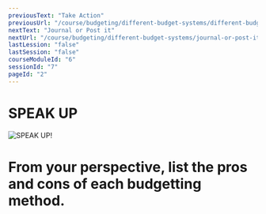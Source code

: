 ```yaml
---
previousText: "Take Action"
previousUrl: "/course/budgeting/different-budget-systems/different-budget-systems"
nextText: "Journal or Post it"
nextUrl: "/course/budgeting/different-budget-systems/journal-or-post-it"
lastLession: "false"
lastSession: "false"
courseModuleId: "6"
sessionId: "7"
pageId: "2"
---
```



# SPEAK UP

![SPEAK UP!](/assets/img/lets-talk-about-it.png)

# From your perspective, list the pros and cons of each budgetting method.
<sparkle-feed-post assignment-name="From your perspective, list the pros and cons of each budgetting method." ></sparkle-feed-post>
